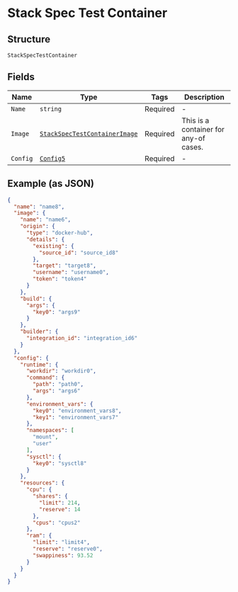 
# Stack Spec Test Container

## Structure

`StackSpecTestContainer`

## Fields

| Name | Type | Tags | Description |
|  --- | --- | --- | --- |
| `Name` | `string` | Required | - |
| `Image` | [`StackSpecTestContainerImage`](../../doc/models/containers/stack-spec-test-container-image.md) | Required | This is a container for any-of cases. |
| `Config` | [`Config5`](../../doc/models/config-5.md) | Required | - |

## Example (as JSON)

```json
{
  "name": "name8",
  "image": {
    "name": "name6",
    "origin": {
      "type": "docker-hub",
      "details": {
        "existing": {
          "source_id": "source_id8"
        },
        "target": "target8",
        "username": "username0",
        "token": "token4"
      }
    },
    "build": {
      "args": {
        "key0": "args9"
      }
    },
    "builder": {
      "integration_id": "integration_id6"
    }
  },
  "config": {
    "runtime": {
      "workdir": "workdir0",
      "command": {
        "path": "path0",
        "args": "args6"
      },
      "environment_vars": {
        "key0": "environment_vars8",
        "key1": "environment_vars7"
      },
      "namespaces": [
        "mount",
        "user"
      ],
      "sysctl": {
        "key0": "sysctl8"
      }
    },
    "resources": {
      "cpu": {
        "shares": {
          "limit": 214,
          "reserve": 14
        },
        "cpus": "cpus2"
      },
      "ram": {
        "limit": "limit4",
        "reserve": "reserve0",
        "swappiness": 93.52
      }
    }
  }
}
```

